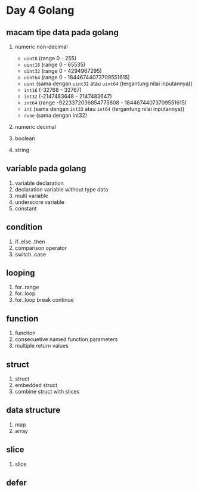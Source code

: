 # Day 4 Golang

## macam tipe data pada golang

1. numeric non-decimal

   - `uint8` (range 0 - 255)
   - `uint16` (range 0 - 65535)
   - `uint32` (range 0 - 4294967295)
   - `uint64` (range 0 - 18446744073709551615)
   - `uint` (sama dengan `uint32` atau `uint64` (tergantung nilai inputannya))
   - `int16` (-32768 - 32767)
   - `int32` (-2147483648 - 2147483647)
   - `int64` (range -9223372036854775808 - 18446744073709551615)
   - `int` (sama dengan `int32` atau `int64` (tergantung nilai inputannya))
   - `rune` (sama dengan int32)

2. numeric decimal
3. boolean
4. string

## variable pada golang

1. variable declaration
2. declaration variable without type data
3. multi variable
4. underscore variable
5. constant

## condition

1. if..else..then
2. comparison operator
3. switch..case

## looping

1. for..range
2. for..loop
3. for..loop break continue

## function

1. function
2. consecuetive named function parameters
3. multiple return values

## struct

1. struct
2. embedded struct
3. combine struct with slices

## data structure

1. map
2. array

## slice

1. slice

## defer
